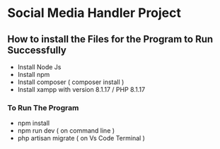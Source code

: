 # Social Media Handler Project 

## How to install the Files for the Program to Run Successfully 

- Install Node Js 
- Install npm 
- Install composer   ( composer install )
- Install xampp with version 8.1.17 / PHP 8.1.17

### To Run The Program 

- npm install
- npm run dev ( on command line )
- php artisan migrate ( on Vs Code Terminal )